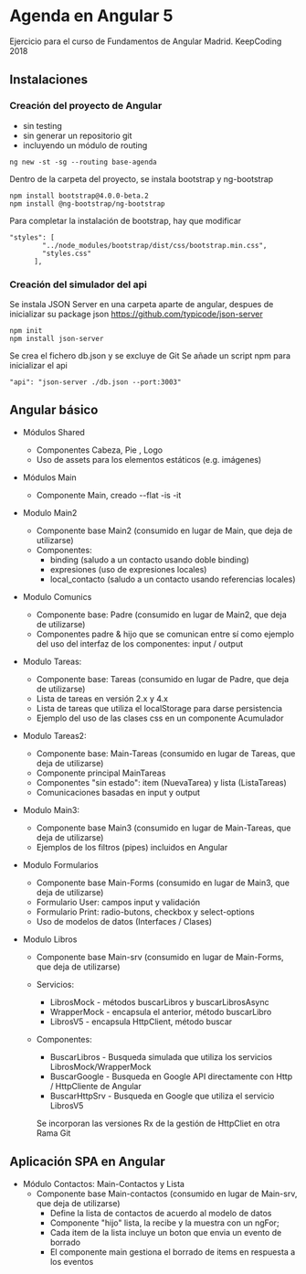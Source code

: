 # Agenda en Angular 5 #

Ejercicio para el curso de Fundamentos de Angular
Madrid. KeepCoding 2018

## Instalaciones ##

### Creación del proyecto de Angular ###

- sin testing
- sin generar un repositorio git
- incluyendo un módulo de routing

```npm
ng new -st -sg --routing base-agenda
```

Dentro de la carpeta del proyecto, se instala bootstrap y ng-bootstrap

```npm
npm install bootstrap@4.0.0-beta.2
npm install @ng-bootstrap/ng-bootstrap
```

Para completar la instalación de bootstrap, hay que modificar 

```npm
"styles": [
        "../node_modules/bootstrap/dist/css/bootstrap.min.css",
        "styles.css"
      ],
```

### Creación del simulador del api ###

Se instala JSON Server en una carpeta aparte de angular, despues de inicializar su package json
https://github.com/typicode/json-server

```npm
npm init
npm install json-server
```

Se crea el fichero db.json y se excluye de Git
Se añade un script npm para inicializar el api

```npm
"api": "json-server ./db.json --port:3003"
```

## Angular básico ##

- Módulos Shared
  - Componentes Cabeza, Pie , Logo
  - Uso de assets para los elementos estáticos (e.g. imágenes)
- Módulos Main
  - Componente Main, creado --flat -is -it

- Modulo Main2
  - Componente base Main2 (consumido en lugar de Main, que deja de utilizarse)
  - Componentes:
    - binding (saludo a un contacto usando doble binding)
    - expresiones (uso de expresiones locales)
    - local_contacto (saludo a un contacto usando referencias locales)

- Modulo Comunics
  - Componente base: Padre  (consumido en lugar de Main2, que deja de utilizarse)
  - Componentes padre & hijo que se comunican entre sí
    como ejemplo del uso del interfaz de los componentes: input / output

- Modulo Tareas:
  - Componente base: Tareas (consumido en lugar de Padre, que deja de utilizarse)
  - Lista de tareas en versión 2.x y 4.x
  - Lista de tareas que utiliza el localStorage para darse persistencia
  - Ejemplo del uso de las clases css en un componente Acumulador

- Modulo Tareas2:
  - Componente base: Main-Tareas (consumido en lugar de Tareas, que deja de utilizarse)
  - Componente principal MainTareas
  - Componentes "sin estado": item (NuevaTarea) y lista (ListaTareas)
  - Comunicaciones basadas en input y output

- Modulo Main3:
  - Componente base Main3  (consumido en lugar de Main-Tareas, que deja de utilizarse)
  - Ejemplos de los filtros (pipes) incluidos en Angular

- Modulo Formularios
  - Componente base Main-Forms (consumido en lugar de Main3, que deja de utilizarse)
  - Formulario User: campos input y validación
  - Formulario Print: radio-butons, checkbox y select-options
  - Uso de modelos de datos (Interfaces / Clases)

- Modulo Libros
  - Componente base Main-srv (consumido en lugar de Main-Forms, que deja de utilizarse)
  - Servicios:
    - LibrosMock - métodos buscarLibros y buscarLibrosAsync
    - WrapperMock - encapsula el anterior, método buscarLibro
    - LibrosV5 - encapsula HttpClient, método buscar
  - Componentes:
    - BuscarLibros - Busqueda simulada que utiliza los servicios LibrosMock/WrapperMock
    - BuscarGoogle - Busqueda en Google API directamente con Http / HttpCliente de Angular
    - BuscarHttpSrv - Busqueda en Google  que utiliza el servicio LibrosV5

    Se incorporan las versiones Rx de la gestión de HttpCliet en otra Rama Git

## Aplicación SPA en Angular ##

  - Módulo Contactos: Main-Contactos y Lista
    - Componente base Main-contactos (consumido en lugar de Main-srv, que deja de utilizarse)
      - Define la lista de contactos de acuerdo al modelo de datos
      - Componente "hijo"  lista, la recibe y la muestra con un ngFor;
      - Cada item de la lista incluye un boton que envia un evento de borrado
      - El componente main gestiona el borrado de items en respuesta a los eventos